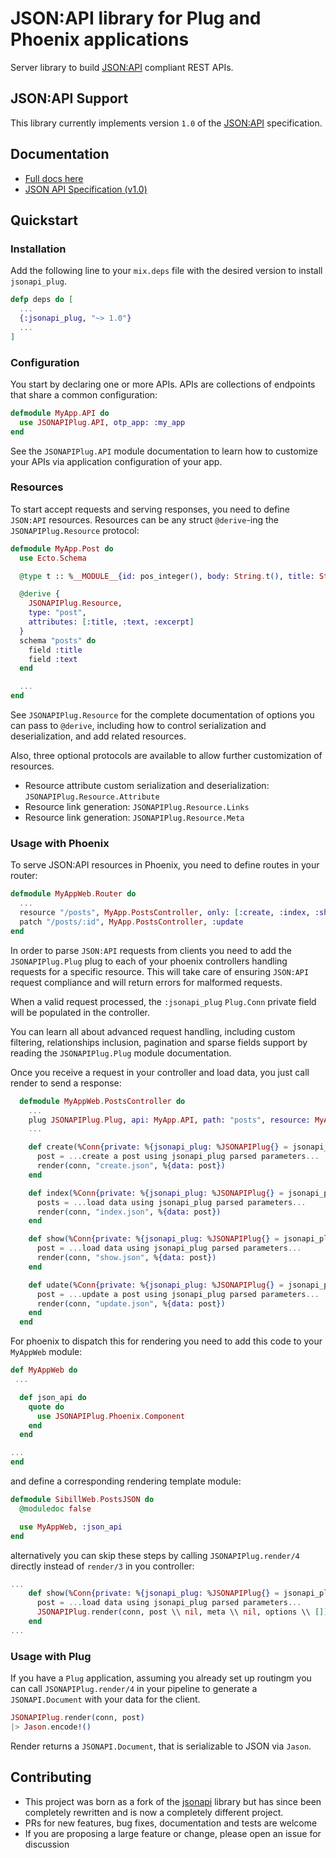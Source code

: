 # JSON:API library for Plug and Phoenix applications

Server library to build [JSON:API](http://jsonapi.org) compliant REST APIs.

## JSON:API Support

This library currently implements version `1.0` of the [JSON:API](https://jsonapi.org) specification.

## Documentation

- [Full docs here](https://hexdocs.pm/jsonapi_plug)
- [JSON API Specification (v1.0)](https://jsonapi.org/format/1.0/)

## Quickstart

### Installation

Add the following line to your `mix.deps` file with the desired version to install `jsonapi_plug`.

```elixir
defp deps do [
  ...
  {:jsonapi_plug, "~> 1.0"}
  ...
]
```

### Configuration

You start by declaring one or more APIs. APIs are collections of endpoints that
share a common configuration:

```elixir
defmodule MyApp.API do
  use JSONAPIPlug.API, otp_app: :my_app
end
```

See the `JSONAPIPlug.API` module documentation to learn how to customize your APIs
via application configuration of your app.

### Resources

To start accept requests and serving responses, you need to define `JSON:API` resources.
Resources can be any struct `@derive`-ing the `JSONAPIPlug.Resource` protocol:

```elixir
defmodule MyApp.Post do
  use Ecto.Schema

  @type t :: %__MODULE__{id: pos_integer(), body: String.t(), title: String.t()}

  @derive {
    JSONAPIPlug.Resource,
    type: "post",
    attributes: [:title, :text, :excerpt]
  }
  schema "posts" do
    field :title
    field :text
  end

  ...
end
```

See `JSONAPIPlug.Resource` for the complete documentation of options you can pass to `@derive`,
including how to control serialization and deserialization, and add related resources.

Also, three optional protocols are available to allow further customization of resources.

- Resource attribute custom serialization and deserialization: `JSONAPIPlug.Resource.Attribute`
- Resource link generation: `JSONAPIPlug.Resource.Links`
- Resource link generation: `JSONAPIPlug.Resource.Meta`

### Usage with Phoenix

To serve JSON:API resources in Phoenix, you need to define routes in your router:

```elixir
defmodule MyAppWeb.Router do
  ...
  resource "/posts", MyApp.PostsController, only: [:create, :index, :show]
  patch "/posts/:id", MyApp.PostsController, :update
end
```

In order to parse `JSON:API` requests from clients you need to add the `JSONAPIPlug.Plug` plug to each of your
phoenix controllers handling requests for a specific resource. This will take care of ensuring `JSON:API` request
compliance and will return errors for malformed requests.

When a valid request processed, the `:jsonapi_plug` `Plug.Conn` private field will be populated in the controller.

You can learn all about advanced request handling, including custom filtering, relationships inclusion, pagination
and sparse fields support by reading the `JSONAPIPlug.Plug` module documentation.

Once you receive a request in your controller and load data, you just call render to send a response:

```elixir
  defmodule MyAppWeb.PostsController do
    ...
    plug JSONAPIPlug.Plug, api: MyApp.API, path: "posts", resource: MyApp.Post
    ...

    def create(%Conn{private: %{jsonapi_plug: %JSONAPIPlug{} = jsonapi_plug}} = conn, params) do
      post = ...create a post using jsonapi_plug parsed parameters...
      render(conn, "create.json", %{data: post})
    end

    def index(%Conn{private: %{jsonapi_plug: %JSONAPIPlug{} = jsonapi_plug}} = conn, _params) do
      posts = ...load data using jsonapi_plug parsed parameters...
      render(conn, "index.json", %{data: post})
    end

    def show(%Conn{private: %{jsonapi_plug: %JSONAPIPlug{} = jsonapi_plug}} = conn, _params) do
      post = ...load data using jsonapi_plug parsed parameters...
      render(conn, "show.json", %{data: post})
    end

    def udate(%Conn{private: %{jsonapi_plug: %JSONAPIPlug{} = jsonapi_plug}} = conn, params) do
      post = ...update a post using jsonapi_plug parsed parameters...
      render(conn, "update.json", %{data: post})
    end
  end
```

For phoenix to dispatch this for rendering you need to add this code to your `MyAppWeb` module:

```elixir
def MyAppWeb do
 ...

  def json_api do
    quote do
      use JSONAPIPlug.Phoenix.Component
    end
  end

...
end
```

and define a corresponding rendering template module:

```elixir
defmodule SibillWeb.PostsJSON do
  @moduledoc false

  use MyAppWeb, :json_api
end
```

alternatively you can skip these steps by calling `JSONAPIPlug.render/4` directly instead of `render/3` in you controller:

```elixir
...
    def show(%Conn{private: %{jsonapi_plug: %JSONAPIPlug{} = jsonapi_plug}} = conn, _params) do
      post = ...load data using jsonapi_plug parsed parameters...
      JSONAPIPlug.render(conn, post \\ nil, meta \\ nil, options \\ [])
    end
...
```

### Usage with Plug

If you have a `Plug` application, assuming you already set up routingm you can call `JSONAPIPlug.render/4` in your
pipeline to generate a `JSONAPI.Document` with your data for the client.

```elixir
JSONAPIPlug.render(conn, post)
|> Jason.encode!()
```

Render returns a `JSONAPI.Document`, that is serializable to JSON via `Jason`.

## Contributing

- This project was born as a fork of the [jsonapi](https://github.com/beam-community/jsonapi)
library but has since been completely rewritten and is now a completely different project.
- PRs for new features, bug fixes, documentation and tests are welcome
- If you are proposing a large feature or change, please open an issue for discussion
